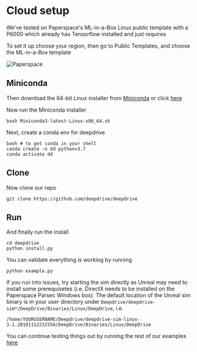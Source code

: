 # Cloud setup

We've tested on Paperspace's ML-in-a-Box Linux public template with a P6000 which already has Tensorflow installed and just requires

To set it up choose your region, then go to Public Templates, and choose the ML-in-a-Box template

![Paperspace](https://i.imgur.com/ZyltYsM.png)

## Miniconda

Then download the 64-bit Linux installer from [Miniconda](https://docs.conda.io/en/latest/miniconda.html) or click [here](https://repo.anaconda.com/miniconda/Miniconda3-latest-Linux-x86_64.sh)

Now run the Miniconda installer

```text
bash Miniconda3-latest-Linux-x86_64.sh
```

Next, create a conda env for deepdrive

```text
bash # to get conda in your shell
conda create -n dd python=3.7
conda activate dd
```

## Clone

Now clone our repo

```text
git clone https://github.com/deepdrive/deepdrive
```

## Run

And finally run the install

```text
cd deepdrive
python install.py
```

You can validate everything is working by running

```text
python example.py
```

If you run into issues, try starting the sim directly as Unreal may need to install some prerequisetes \(i.e. DirectX needs to be installed on the Paperspace Parsec Windows box\). The default location of the Unreal sim binary is in your user directory under `Deepdrive/deepdrive-sim*/DeepDrive/Binaries/Linux/DeepDrive`, i.e.

```text
/home/YOURUSERNAME/Deepdrive/deepdrive-sim-linux-3.1.20191112232556/DeepDrive/Binaries/Linux/DeepDrive
```

You can continue testing things out by running the rest of our examples [here](https://docs.deepdrive.io/#examples)

